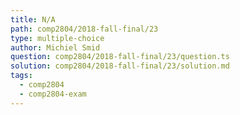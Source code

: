 ```yaml
---
title: N/A
path: comp2804/2018-fall-final/23
type: multiple-choice
author: Michiel Smid
question: comp2804/2018-fall-final/23/question.ts
solution: comp2804/2018-fall-final/23/solution.md
tags:
  - comp2804
  - comp2804-exam
---
```

